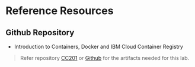 # Reference Resources

## Github Repository

- Introduction to Containers, Docker and IBM Cloud Container Registry
> Refer repository [CC201](../../../../resources/CC201) or [Github](https://github.com/ibm-developer-skills-network/CC201.git) for the artifacts needed for this lab.
